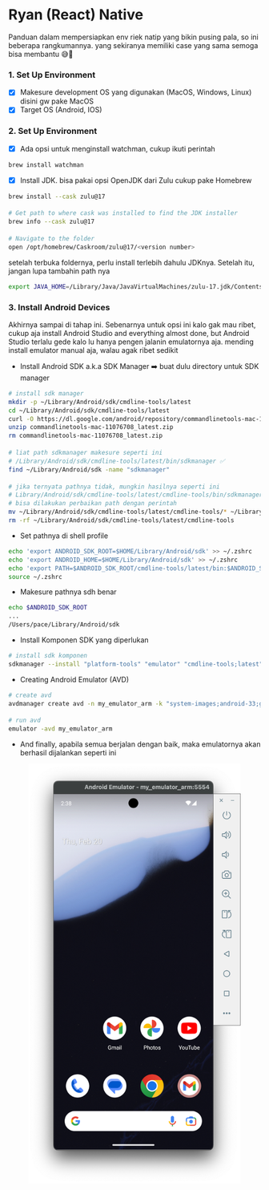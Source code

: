 # Ryan (React) Native
Panduan dalam mempersiapkan env riek natip yang bikin pusing pala, so ini beberapa rangkumannya. yang sekiranya memiliki case yang sama semoga bisa membantu 😅🙏

### 1. Set Up Environment
- [x] Makesure development OS yang digunakan (MacOS, Windows, Linux) disini gw pake MacOS
- [x] Target OS (Android, IOS)

### 2. Set Up Environment
- [x] Ada opsi untuk menginstall watchman, cukup ikuti perintah
```bash
brew install watchman
```
- [x] Install JDK. bisa pakai opsi OpenJDK dari Zulu cukup pake Homebrew
```bash
brew install --cask zulu@17

# Get path to where cask was installed to find the JDK installer
brew info --cask zulu@17

# Navigate to the folder
open /opt/homebrew/Caskroom/zulu@17/<version number>
```
setelah terbuka foldernya, perlu install terlebih dahulu JDKnya. Setelah itu, jangan lupa tambahin path nya
```bash
export JAVA_HOME=/Library/Java/JavaVirtualMachines/zulu-17.jdk/Contents/Home
```

### 3. Install Android Devices
Akhirnya sampai di tahap ini. Sebenarnya untuk opsi ini kalo gak mau ribet, cukup aja install Android Studio and everything almost done, but Android Studio terlalu gede kalo lu hanya pengen jalanin emulatornya aja. mending install emulator manual aja, walau agak ribet sedikit
- Install Android SDK a.k.a SDK Manager ➡️ buat dulu directory untuk SDK manager
```bash
# install sdk manager
mkdir -p ~/Library/Android/sdk/cmdline-tools/latest
cd ~/Library/Android/sdk/cmdline-tools/latest
curl -O https://dl.google.com/android/repository/commandlinetools-mac-11076708_latest.zip
unzip commandlinetools-mac-11076708_latest.zip
rm commandlinetools-mac-11076708_latest.zip

# liat path sdkmanager makesure seperti ini
# /Library/Android/sdk/cmdline-tools/latest/bin/sdkmanager ✅
find ~/Library/Android/sdk -name "sdkmanager"

# jika ternyata pathnya tidak, mungkin hasilnya seperti ini
# Library/Android/sdk/cmdline-tools/latest/cmdline-tools/bin/sdkmanager ❌
# bisa dilakukan perbaikan path dengan perintah
mv ~/Library/Android/sdk/cmdline-tools/latest/cmdline-tools/* ~/Library/Android/sdk/cmdline-tools/latest/
rm -rf ~/Library/Android/sdk/cmdline-tools/latest/cmdline-tools


```
- Set pathnya di shell profile 
```bash
echo 'export ANDROID_SDK_ROOT=$HOME/Library/Android/sdk' >> ~/.zshrc
echo 'export ANDROID_HOME=$HOME/Library/Android/sdk' >> ~/.zshrc
echo 'export PATH=$ANDROID_SDK_ROOT/cmdline-tools/latest/bin:$ANDROID_SDK_ROOT/platform-tools:$ANDROID_SDK_ROOT/emulator:$PATH' >> ~/.zshrc
source ~/.zshrc
```
- Makesure pathnya sdh benar
```bash
echo $ANDROID_SDK_ROOT
...
/Users/pace/Library/Android/sdk
```
- Install Komponen SDK yang diperlukan
```bash
# install sdk komponen
sdkmanager --install "platform-tools" "emulator" "cmdline-tools;latest" "platforms;android-33" "system-images;android-33;google_apis;arm64-v8a"
```
- Creating Android Emulator (AVD)
```bash
# create avd
avdmanager create avd -n my_emulator_arm -k "system-images;android-33;google_apis;arm64-v8a" --device "pixel_6"

# run avd
emulator -avd my_emulator_arm
```
- And finally, apabila semua berjalan dengan baik, maka emulatornya akan berhasil dijalankan seperti ini
<figure>
    <img src="./images/emulator.png" alt="Emulator Android">
</figure>
